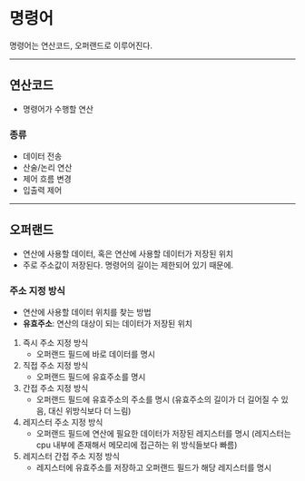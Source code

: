 # 명령어

명령어는 연산코드, 오퍼랜드로 이루어진다.

---
## 연산코드
- 명령어가 수행할 연산

### 종류
- 데이터 전송
- 산술/논리 연산
- 제어 흐름 변경
- 입출력 제어

---
## 오퍼랜드
- 연산에 사용할 데이터, 혹은 연산에 사용할 데이터가 저장된 위치
- 주로 주소값이 저장된다. 명령어의 길이는 제한되어 있기 때문에.

### 주소 지정 방식
- 연산에 사용할 데이터 위치를 찾는 방법
- **유효주소**: 연산의 대상이 되는 데이터가 저장된 위치

1. 즉시 주소 지정 방식
    - 오퍼랜드 필드에 바로 데이터를 명시
2. 직접 주소 지정 방식
    - 오퍼랜드 필드에 유효주소를 명시
3. 간접 주소 지정 방식
    - 오퍼랜드 필드에 유효주소의 주소를 명시 (유효주소의 길이가 더 길어질 수 있음, 대신 위방식보다 더 느림)
4. 레지스터 주소 지정 방식
    - 오퍼랜드 필드에 연산에 필요한 데이터가 저장된 레지스터를 명시 (레지스터는 cpu 내부에 존재해서 메모리에 접근하는 위 방식들보다 빠름)
5. 레지스터 간접 주소 지정 방식
    - 레지스터에 유효주소를 저장하고 오퍼랜드 필드가 해당 레지스터를 명시


